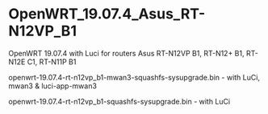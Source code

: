 # OpenWRT_19.07.4_Asus_RT-N12VP_B1
OpenWRT 19.07.4 with Luci for routers Asus RT-N12VP B1, RT-N12+ B1, RT-N12E C1, RT-N11P B1

openwrt-19.07.4-rt-n12vp_b1-mwan3-squashfs-sysupgrade.bin - with LuCi, mwan3 & luci-app-mwan3

openwrt-19.07.4-rt-n12vp_b1-squashfs-sysupgrade.bin - with LuCi
